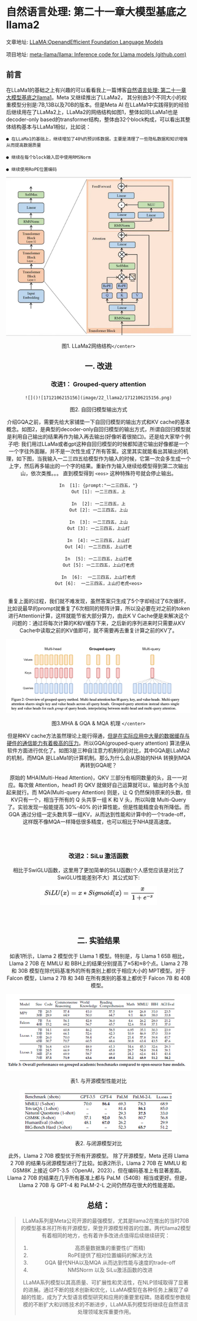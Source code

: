 # 自然语言处理: 第二十一章大模型基底之llama2

文章地址: [LLaMA:OpenandEfficient Foundation Language Models](https://arxiv.org/pdf/2302.13971.pdf)

项目地址: [meta-llama/llama: Inference code for Llama models (github.com)](https://github.com/meta-llama/llama)

## 前言

在LLaMa1的基础之上有兴趣的可以看看我上一篇博客[自然语言处理: 第二十一章大模型基底之llama1](https://blog.csdn.net/victor_manches/article/details/137017314?spm=1001.2014.3001.5501)。Meta 又继续推出了LLaMa2， 其分别由3个不同大小的权重模型分别是:7B,13B以及70B的版本。但是Meta AI 在LLaMa1中实践得到的经验后继续用在了LLaMa2上，LLaMa2的网络结构如图1，整体如同LLaMa1也是decoder-only based的transformer结构，整体由32个block构成，可以看出其整体结构基本与LLaMa1相似，比如说：

    ● 在LLaMa1的基础上，继续增加了40%的预训练数据。主要是清理了一些隐私数据和知识增强从而提高数据质量

    ● 继续在每个block输入层中使用RMSNorm

    ● 继续使用RoPE位置编码


<center>

![1712107832996](image/22_llama2/1712107832996.png)

图1. LLaMa2网络结构`</center>`


## 一. 改进

### 改进1： Grouped-query attention

    ![]()![1712106215156](image/22_llama2/1712106215156.png)

<center>图2. 自回归模型输出方式 </center>

介绍GQA之前，需要先给大家铺垫一下自回归模型的输出方式和KV cache的基本概念。如图2，是典型的decoder-only自回归模型的输出方式，所谓自回归模型就是利用自己输出的结果再作为输入再去输出(好像听着很拗口)。还是给大家举个例子吧: 我们用过LLaMa或者gpt这种自回归模型的时候都知道它输出好像都是一个一个字往外面蹦，并不是一次性生成了所有答案。这里其实就能看出其输出的机理，如下图，当我输入一二三四五给模型作为输入的时候，它第一次会多生成一个上字，然后再多输出的一个字的结果。重新作为输入继续给模型得到第二次输出山，依次类推。。。 直到模型得到 `<eos>` 这种特殊符号就会停止输出。

```
In  [1]: {prompt:"一二三四五，"}
Out [1]: 一二三四五，上

In  [2]: 一二三四五，上
Out [2]: 一二三四五，上山

In  [3]: 一二三四五，上山
Out [3]: 一二三四五，上山打

In  [4]: 一二三四五，上山打
Out [4]: 一二三四五，上山打老

In  [5]: 一二三四五，上山打老
Out [5]: 一二三四五，上山打老虎

In  [6]:  一二三四五，上山打老虎
Out [6]:  一二三四五，上山打老虎<eos>
 
```

重复上面的过程，我们就不难发现，虽然答案只生成了5个字却经过了6次循环，比如说最早的prompt就重复了6次相同的矩阵计算，所以没必要在对之前的token进行Attention计算，这样就能节省大部分算力，由此K V Cache便是来解决这个问题的：通过将每次计算的K和V缓存下来，之后新的序列进来时只需要从KV Cache中读取之前的KV值即可，就不需要再去重复计算之前的KV了。


<center>


![]()![1712106253492](image/22_llama2/1712106253492.png)

图3.MHA & GQA & MQA 机理 `</center>`

但是种KV cache方法虽然理论上能行得通，[但是在实际应用中大量的数据缓存与硬件的通信能力有着极高的压力](https://mp.weixin.qq.com/s/_4OxoRLxhOcjGf0Q4Tvp2Q)。所以GQA(grouped-query attention) 算法便从软件方面进行优化了。如图3是三种自注意力机制的的对比，其中GQA是LLaMa2的机制，而MQA 是LLaMa1的计算机制。那么为什么会从原始的NHA 转换到MQA 再转到GQA呢？

原始的 MHA(Multi-Head Attention)，QKV 三部分有相同数量的头，且一一对应。每次做 Attention，head1 的 QKV 就做好自己运算就可以，输出时各个头加起来就行。而 MQA(Multi-query Attention) 则是，让 Q 仍然保持原来的头数，但 KV只有一个，相当于所有的 Q 头共享一组 K 和 V 头，所以叫做 Multi-Query 了。实验发现一般能提高 30%-40% 的计算性能，但是性能精度会有所降低。而GQA 通过分组一定头数共享一组KV，从而达到性能和计算中的一个trade-off，这样既不像MQA一样降低很多精度，也可以相比于NHA提高速度。


<br />


<br />


### 改进2：SiLu 激活函数

相比于SwiGLU函数，这里用了更加简单的SiLU函数(个人感觉应该是对比了SwiGLU性能差别不大）其公式如下:

![]()![1712106976140](image/22_llama2/1712106976140.png)

<br />


<br />

## 二. 实验结果 

如表1所示，Llama 2 模型优于 Llama 1 模型。特别是，与 Llama 1 65B 相比，Llama 2 70B 在 MMLU 和 BBH上的结果分别提高了≈5和≈8个点。Llama 2 7B 和 30B 模型在除代码基准外的所有类别上都优于相应大小的 MPT模型。对于 Falcon 模型，Llama 2 7B 和 34B 在所有类别的基准上都优于 Falcon 7B 和 40B 模型。


<center>


![1712107611460](image/22_llama2/1712107611460.png)

表1. 与开源模型性能对比


![1712107658126](image/22_llama2/1712107658126.png)

<center>表2. 与闭源模型对比</center></center>

此外，Llama 2 70B 模型优于所有开源模型。 除了开源模型，Meta 还将 Llama 2 70B 的结果与闭源模型进行了比较。如表2所示，Llama 2 70B 在 MMLU 和 GSM8K 上接近 GPT-3.5（OpenAI，2023），但在编码基准上有显著差距。Llama 2 70B 的结果在几乎所有基准上都与 PaLM（540B）相当或更好。但是，Llama 2 70B 与 GPT-4 和 PaLM-2-L 之间仍然存在很大的性能差距。



## 总结：

> LLaMa系列是Meta公司开源的最强模型，尤其是llama2在推出的当时70B的模型基本吊打所有开源模型，荣登开源模型榜首的位置。两代llama2模型有着相同的地方，也有着许多改进点值得后续继续研究：
>
> 1. 高质量数据集的重要性(广而精)
> 2. RoPE提供了相对位置编码的解决方法
> 3. GQA 替代NHA以及MQA 从而达到性能与速度的trade-off
> 4. NMSNorm 以及 SiLu激活函数的改进
>
> LLaMA系列模型以其高质量、可扩展性和灵活性，在NLP领域取得了显著的进展。通过不断的技术创新和优化，LLaMA模型在各种任务上展现了卓越的性能，成为了大型语言模型研究和应用的重要里程碑。随着模型参数规模的不断扩大和训练技术的不断进步，LLaMA系列模型将继续在自然语言处理领域发挥重要作用。
